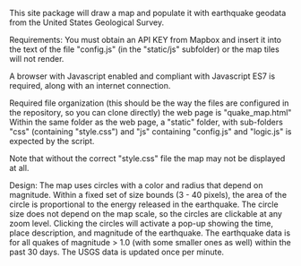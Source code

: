 This site package will draw a map and populate it with earthquake 
geodata from the United States Geological Survey.

Requirements:
You must obtain an API KEY from Mapbox and insert it into the 
text of the file "config.js" (in the "static/js" subfolder) 
or the map tiles will not render.  

A browser with Javascript enabled and compliant with Javascript
ES7 is required, along with an internet connection.  

Required file organization (this should be the way the files 
are configured in the repository, so you can clone directly)
the web page is "quake_map.html" 
Within the same folder as the web page, a "static" folder, with 
sub-folders "css" (containing "style.css") and "js" containing
"config.js" and "logic.js" is expected by the script.  

Note that without the correct "style.css" file the map may not be
displayed at all.

Design:
The map uses circles with a color and radius that depend on magnitude.
Within a fixed set of size bounds (3 - 40 pixels), the area of the
circle is proportional to the energy released in the earthquake.  The
circle size does not depend on the map scale, so the circles are clickable
at any zoom level.  Clicking the circles will activate a pop-up showing
the time, place description, and magnitude of the earthquake.  The 
earthquake data is for all quakes of magnitude > 1.0 (with some
smaller ones as well) within the past 30 days.  The USGS data is updated
once per minute.

